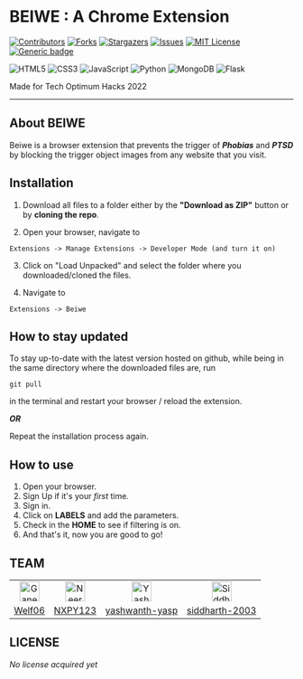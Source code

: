 # BEIWE : A Chrome Extension

[![Contributors][contributors-shield]][contributors-url]
[![Forks][forks-shield]][forks-url]
[![Stargazers][stars-shield]][stars-url]
[![Issues][issues-shield]][issues-url]
[![MIT License][license-shield]][license-url]
[![Generic badge](https://img.shields.io/badge/Version-2.6-brightgreen?style=for-the-badge&logo=appveyor)](https://github.com/vishal-lokare/AutoJoomer)

[contributors-shield]:https://img.shields.io/github/contributors/Welf06/Beiwe-Chrome-Extension.svg?style=for-the-badge
[contributors-url]: https://github.com/Welf06/Beiwe-Chrome-Extension/graphs/contributors
[forks-shield]: https://img.shields.io/github/forks/Welf06/Beiwe-Chrome-Extension.svg?style=for-the-badge
[forks-url]: https://github.com/Welf06/Beiwe-Chrome-Extensionr/network/members
[stars-shield]: https://img.shields.io/github/stars/Welf06/Beiwe-Chrome-Extension.svg?style=for-the-badge
[stars-url]: https://github.com/Welf06/Beiwe-Chrome-Extension/stargazers
[issues-shield]: https://img.shields.io/github/issues/Welf06/Beiwe-Chrome-Extension.svg?style=for-the-badge
[issues-url]: https://github.com/Welf06/Beiwe-Chrome-Extension/issues
[license-shield]: https://img.shields.io/github/license/Welf06/Beiwe-Chrome-Extension?style=for-the-badge
[license-url]: https://github.com/Welf06/Beiwe-Chrome-Extension/blob/main/LICENSE

![HTML5](https://img.shields.io/badge/html5-%23E34F26.svg?style=for-the-badge&logo=html5&logoColor=white)
![CSS3](https://img.shields.io/badge/css3-%231572B6.svg?style=for-the-badge&logo=css3&logoColor=white)
![JavaScript](https://img.shields.io/badge/javascript-%23323330.svg?style=for-the-badge&logo=javascript&logoColor=%23F7DF1E)
![Python](https://img.shields.io/badge/python-3670A0?style=for-the-badge&logo=python&logoColor=ffdd54)
![MongoDB](https://img.shields.io/badge/MongoDB-%234ea94b.svg?style=for-the-badge&logo=mongodb&logoColor=white)
![Flask](https://img.shields.io/badge/flask-%23000.svg?style=for-the-badge&logo=flask&logoColor=white)

Made for Tech Optimum Hacks 2022

----------


## About BEIWE

Beiwe is a browser extension that prevents the trigger of ***Phobias*** and ***PTSD*** by blocking the trigger object images from any website that you visit.

<!-- ## Getting Started
1. Sign 
2. second
3. third -->


## Installation
1. Download all files to a folder either by the **"Download as ZIP"** button or by **cloning the repo**.

2. Open your browser, navigate to 
```
Extensions -> Manage Extensions -> Developer Mode (and turn it on)
```

3. Click on "Load Unpacked" and select the folder where you downloaded/cloned the files.

4. Navigate to 
```
Extensions -> Beiwe
```

## How to stay updated

To stay up-to-date with the latest version hosted on github, while being in the same directory where the downloaded files are, run

```
git pull
```

in the terminal and restart your browser / reload the extension.

***OR***

Repeat the installation process again.

## How to use

1. Open your browser.
2. Sign Up if it's your *first* time.
3. Sign in.
4. Click on **LABELS** and add the parameters.
5. Check in the **HOME** to see if filtering is on.
6. And that's it, now you are good to go!

## TEAM
<table align='center'>
    <tr align="center">
        <td><a href="https://github.com/Welf06"><img src="https://avatars.githubusercontent.com/u/85446331?v=4" height="35" width="35" alt="Ganesh Nathan"></a></td>
        <td><a href="https://github.com/NXPY123"><img src="https://avatars.githubusercontent.com/u/46917698?v=4" height="35" width="35" alt="Neeraj P Yatheendran"></a></td>
        <td><a href="https://github.com/yashwanth-yasp"><img src="https://avatars.githubusercontent.com/u/100475760?v=4" height="35" width="35" alt="Yashwanth A Doddegowda"></a></td>
        <td><a href="https://github.com/siddharth-2003"><img src="https://avatars.githubusercontent.com/u/98178520?s=40&v=4" height="35" width="35" alt="Siddharth Gupta"></a></td>
    </tr>
    <tr>
        <td><a href="https://github.com/Welf06">Welf06</a></td>
        <td><a href="https://github.com/NXPY123">NXPY123</a></td>
        <td><a href="https://github.com/yashwanth-yasp">yashwanth-yasp</a></td>
        <td><a href="https://github.com/siddharth-2003">siddharth-2003</a></td>
    </tr>
</table>

## LICENSE
*No license acquired yet*
